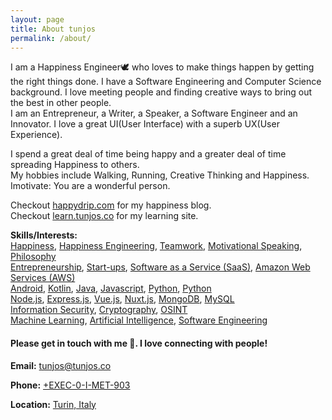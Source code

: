 ```yaml
---
layout: page
title: About tunjos
permalink: /about/
---
```


I am a Happiness Engineer🕊️ who loves to make things happen by getting the right things done. I have a Software Engineering and Computer Science background. I love meeting people and finding creative ways to bring out the best in other people.  
I am an Entrepreneur, a Writer, a Speaker, a Software Engineer and an Innovator. I love a great UI(User Interface) with a superb UX(User Experience).  

I spend a great deal of time being happy and a greater deal of time spreading Happiness to others.  
My hobbies include Walking, Running, Creative Thinking and Happiness.  
Imotivate: You are a wonderful person.

Checkout [happydrip.com](https://happydrip.com) for my happiness blog.  
Checkout [learn.tunjos.co](https://learn.tunjos.co) for my learning site.  

**Skills/Interests:** <br />
[Happiness](#), [Happiness Engineering](#), [Teamwork](#), [Motivational Speaking](#), [Philosophy](#)<br />
[Entrepreneurship](#), [Start-ups](#), [Software as a Service (SaaS)](#), [Amazon Web Services (AWS)](#)<br />
[Android](#), [Kotlin](#), [Java](#), [Javascript](#), [Python](#), [Python](#)<br />
[Node.js](#), [Express.js](#), [Vue.js](#), [Nuxt.js](#), [MongoDB](#), [MySQL](#)<br />
[Information Security](#), [Cryptography](#), [OSINT](#)<br />
[Machine Learning](#), [Artificial Intelligence](#), [Software Engineering](#)


#### Please get in touch with me 🙂. I love connecting with people!
**Email:** <tunjos@tunjos.co>

**Phone:** [+EXEC-0-I-MET-903](#)

**Location:** [Turin, Italy](#)
